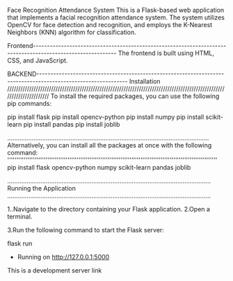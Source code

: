 Face Recognition Attendance System
This is a Flask-based web application that implements a facial recognition attendance system. The system utilizes OpenCV for face detection and recognition, and employs the K-Nearest Neighbors (KNN) algorithm for classification.

Frontend------------------------------------------------------------------------------------------------------------
The frontend is built using HTML, CSS, and JavaScript.


BACKEND--------------------------------------------------------------------------------------------------------------
Installation
//////////////////////////////////////////////////////////////////////////////////////////////////////////////////////
To install the required packages, you can use the following pip commands:

pip install flask
pip install opencv-python
pip install numpy
pip install scikit-learn
pip install pandas
pip install joblib

...................................................................................................................
Alternatively, you can install all the packages at once with the following command:
'''''''''''''''''''''''''''''''''''''''''''''''''''''''''''''''''''''''''''''''''''''''''''''''''''''''''''''''''''
pip install flask opencv-python numpy scikit-learn pandas joblib

....................................................................................................................
Running the Application
....................................................................................................................

1..Navigate to the directory containing your Flask application.
2.Open a terminal.

3.Run the following command to start the Flask server:

flask run

 * Running on http://127.0.0.1:5000

This is a development server link